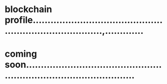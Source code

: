 # blockchain profile.............................................................................,.............
# coming soon..........................................................................................
